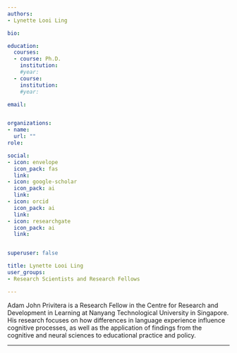 ```yaml
---
authors:
- Lynette Looi Ling 

bio: 

education:
  courses:
  - course: Ph.D.
    institution: 
    #year:
  - course: 
    institution: 
    #year: 

email: 


organizations:
- name: 
  url: ""
role: 

social:
- icon: envelope
  icon_pack: fas
  link: 
- icon: google-scholar
  icon_pack: ai
  link: 
- icon: orcid
  icon_pack: ai
  link: 
- icon: researchgate
  icon_pack: ai
  link: 


superuser: false

title: Lynette Looi Ling 
user_groups:
- Research Scientists and Research Fellows

---
```

Adam John Privitera is a Research Fellow in the Centre for Research and Development in Learning at Nanyang Technological University in Singapore. His research focuses on how differences in language experience influence cognitive processes, as well as the application of findings from the cognitive and neural sciences to educational practice and policy.

--- 
